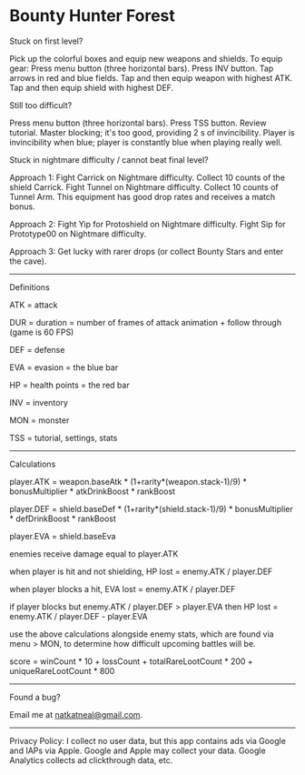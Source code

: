 # Bounty Hunter Forest

Stuck on first level?

Pick up the colorful boxes and equip new weapons and shields.
To equip gear:
Press menu button (three horizontal bars).
Press INV button.
Tap arrows in red and blue fields.
Tap and then equip weapon with highest ATK.
Tap and then equip shield with highest DEF.

Still too difficult?

Press menu button (three horizontal bars).
Press TSS button.
Review tutorial. 
Master blocking; it's too good, providing 2 s of invincibility.
Player is invincibility when blue; player is constantly blue when playing really well.

Stuck in nightmare difficulty / cannot beat final level?

Approach 1:
Fight Carrick on Nightmare difficulty.
Collect 10 counts of the shield Carrick.
Fight Tunnel on Nightmare difficulty.
Collect 10 counts of Tunnel Arm.
This equipment has good drop rates and receives a match bonus.

Approach 2:
Fight Yip for Protoshield on Nightmare difficulty.
Fight Sip for Prototype00 on Nightmare difficulty.

Approach 3:
Get lucky with rarer drops (or collect Bounty Stars and enter the cave).

---
Definitions

ATK = attack

DUR = duration = number of frames of attack animation + follow through (game is 60 FPS)

DEF = defense

EVA = evasion = the blue bar

HP = health points = the red bar

INV = inventory

MON = monster

TSS = tutorial, settings, stats

---
Calculations

player.ATK = weapon.baseAtk * (1+rarity*(weapon.stack-1)/9) * bonusMultiplier * atkDrinkBoost * rankBoost

player.DEF = shield.baseDef * (1+rarity*(shield.stack-1)/9) * bonusMultiplier * defDrinkBoost * rankBoost

player.EVA = shield.baseEva


enemies receive damage equal to player.ATK
 
when player is hit and not shielding, HP lost = enemy.ATK / player.DEF

when player blocks a hit, EVA lost = enemy.ATK / player.DEF

if player blocks but enemy.ATK / player.DEF > player.EVA then HP lost = enemy.ATK / player.DEF - player.EVA

use the above calculations alongside enemy stats, which are found via menu > MON, to determine how difficult upcoming battles will be.

score = winCount * 10 + lossCount + totalRareLootCount * 200 + uniqueRareLootCount * 800

---
Found a bug?

Email me at natkatneal@gmail.com.

---
Privacy Policy:
I collect no user data, but this app contains ads via Google and IAPs via Apple.  Google and Apple may collect your data.  Google Analytics collects ad clickthrough data, etc.
